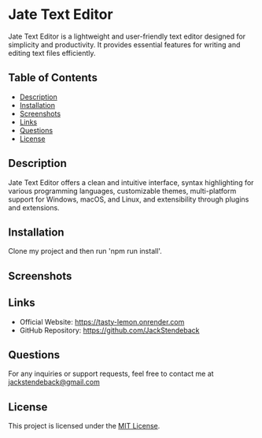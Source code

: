 # Jate Text Editor

Jate Text Editor is a lightweight and user-friendly text editor designed for simplicity and productivity. It provides essential features for writing and editing text files efficiently.

## Table of Contents

- [Description](#description)
- [Installation](#installation)
- [Screenshots](#screenshots)
- [Links](#links)
- [Questions](#questions)
- [License](#license)

## Description

Jate Text Editor offers a clean and intuitive interface, syntax highlighting for various programming languages, customizable themes, multi-platform support for Windows, macOS, and Linux, and extensibility through plugins and extensions.

## Installation
Clone my project and then run 'npm run install'.

## Screenshots


## Links

- Official Website: https://tasty-lemon.onrender.com
- GitHub Repository: https://github.com/JackStendeback

## Questions

For any inquiries or support requests, feel free to contact me at jackstendeback@gmail.com

## License

This project is licensed under the [MIT License](LICENSE).
